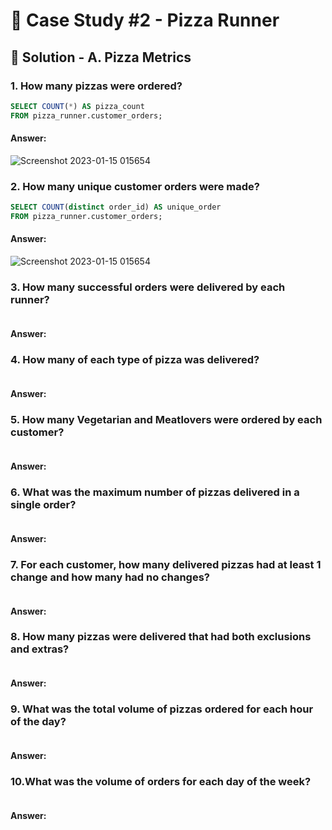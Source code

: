# 🍕 Case Study #2 - Pizza Runner

## 🍝 Solution - A. Pizza Metrics

### 1. How many pizzas were ordered?

````sql
SELECT COUNT(*) AS pizza_count
FROM pizza_runner.customer_orders;
````
#### Answer:
![Screenshot 2023-01-15 015654](https://user-images.githubusercontent.com/110742273/212493890-49dca672-b624-49c1-9194-4465d735df79.jpg)

### 2. How many unique customer orders were made?
````sql
SELECT COUNT(distinct order_id) AS unique_order
FROM pizza_runner.customer_orders;
````
#### Answer:
![Screenshot 2023-01-15 015654](https://user-images.githubusercontent.com/110742273/212494089-884f8e24-a6b1-494e-ad31-413c81fb6a8d.jpg)

### 3. How many successful orders were delivered by each runner?
````sql

````
#### Answer:
### 4. How many of each type of pizza was delivered?
````sql

````
#### Answer:
### 5. How many Vegetarian and Meatlovers were ordered by each customer?
````sql

````

#### Answer:
### 6. What was the maximum number of pizzas delivered in a single order?
````sql

````
#### Answer:
### 7. For each customer, how many delivered pizzas had at least 1 change and how many had no changes?
````sql

````
#### Answer:
### 8. How many pizzas were delivered that had both exclusions and extras?
````sql

````

#### Answer:
### 9. What was the total volume of pizzas ordered for each hour of the day?
````sql

````
#### Answer:
### 10.What was the volume of orders for each day of the week?
````sql

````

#### Answer:
